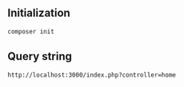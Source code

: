 
## Initialization


```bash
composer init
```

## Query string

```bash
http://localhost:3000/index.php?controller=home

```
